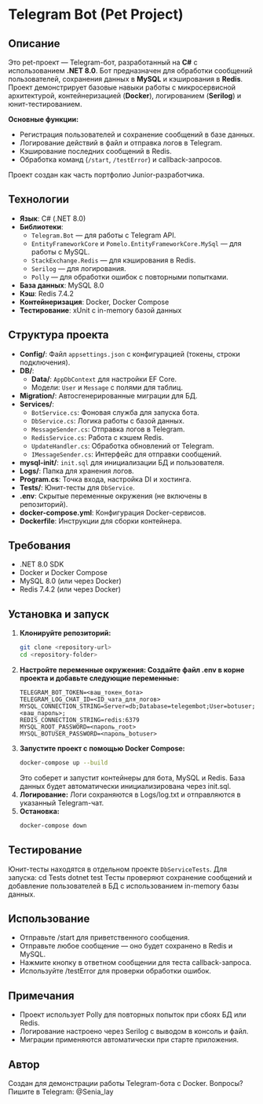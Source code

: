 # Telegram Bot (Pet Project)

## Описание
Это pet-проект — Telegram-бот, разработанный на **C#** с использованием **.NET 8.0**. Бот предназначен для обработки сообщений пользователей, сохранения данных в **MySQL** и кэширования в **Redis**. Проект демонстрирует базовые навыки работы с микросервисной архитектурой, контейнеризацией (**Docker**), логированием (**Serilog**) и юнит-тестированием.

**Основные функции:**
- Регистрация пользователей и сохранение сообщений в базе данных.
- Логирование действий в файл и отправка логов в Telegram.
- Кэширование последних сообщений в Redis.
- Обработка команд (`/start`, `/testError`) и callback-запросов.

Проект создан как часть портфолио Junior-разработчика.

## Технологии
- **Язык**: C# (.NET 8.0)
- **Библиотеки**:
  - `Telegram.Bot` — для работы с Telegram API.
  - `EntityFrameworkCore` и `Pomelo.EntityFrameworkCore.MySql` — для работы с MySQL.
  - `StackExchange.Redis` — для кэширования в Redis.
  - `Serilog` — для логирования.
  - `Polly` — для обработки ошибок с повторными попытками.
- **База данных**: MySQL 8.0
- **Кэш**: Redis 7.4.2
- **Контейнеризация**: Docker, Docker Compose
- **Тестирование**: xUnit с in-memory базой данных

## Структура проекта
- **Config/**: Файл `appsettings.json` с конфигурацией (токены, строки подключения).
- **DB/**:
  - **Data/**: `AppDbContext` для настройки EF Core.
  - Модели: `User` и `Message` с полями для таблиц.
- **Migration/**: Автосгенерированные миграции для БД.
- **Services/**:
  - `BotService.cs`: Фоновая служба для запуска бота.
  - `DbService.cs`: Логика работы с базой данных.
  - `MessageSender.cs`: Отправка логов в Telegram.
  - `RedisService.cs`: Работа с кэшем Redis.
  - `UpdateHandler.cs`: Обработка обновлений от Telegram.
  - `IMessageSender.cs`: Интерфейс для отправки сообщений.
- **mysql-init/**: `init.sql` для инициализации БД и пользователя.
- **Logs/**: Папка для хранения логов.
- **Program.cs**: Точка входа, настройка DI и хостинга.
- **Tests/**: Юнит-тесты для `DbService`.
- **.env**: Скрытые переменные окружения (не включены в репозиторий).
- **docker-compose.yml**: Конфигурация Docker-сервисов.
- **Dockerfile**: Инструкции для сборки контейнера.

## Требования
- .NET 8.0 SDK
- Docker и Docker Compose
- MySQL 8.0 (или через Docker)
- Redis 7.4.2 (или через Docker)

## Установка и запуск
1. **Клонируйте репозиторий:**
   ```bash
   git clone <repository-url>
   cd <repository-folder>
   ```
2. **Настройте переменные окружения: Создайте файл .env в корне проекта и добавьте следующие переменные:**
   ```text
   TELEGRAM_BOT_TOKEN=<ваш_токен_бота>
   TELEGRAM_LOG_CHAT_ID=<ID_чата_для_логов>
   MYSQL_CONNECTION_STRING=Server=db;Database=telegembot;User=botuser;Password=<ваш_пароль>;
   REDIS_CONNECTION_STRING=redis:6379
   MYSQL_ROOT_PASSWORD=<пароль_root>
   MYSQL_BOTUSER_PASSWORD=<пароль_botuser>
   ```
3. **Запустите проект с помощью Docker Compose:**
   ```bash
   docker-compose up --build
   ```
   Это соберет и запустит контейнеры для бота, MySQL и Redis. База данных будет автоматически инициализирована через init.sql.
4. **Логирование:** Логи сохраняются в Logs/log.txt и отправляются в указанный Telegram-чат.
5. **Остановка:**
   ```bash
   docker-compose down
   ```
   
## Тестирование
Юнит-тесты находятся в отдельном проекте `DbServiceTests`. Для запуска:
cd Tests
dotnet test
Тесты проверяют сохранение сообщений и добавление пользователей в БД с использованием in-memory базы данных.

## Использование
- Отправьте /start для приветственного сообщения.
- Отправьте любое сообщение — оно будет сохранено в Redis и MySQL.
- Нажмите кнопку в ответном сообщении для теста callback-запроса.
- Используйте /testError для проверки обработки ошибок.
  
## Примечания
- Проект использует Polly для повторных попыток при сбоях БД или Redis.
- Логирование настроено через Serilog с выводом в консоль и файл.
- Миграции применяются автоматически при старте приложения.
  
## Автор
Создан для демонстрации работы Telegram-бота с Docker. Вопросы? Пишите в Telegram: @Senia_lay
